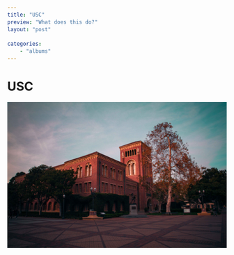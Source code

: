 ```yaml
---
title: "USC"
preview: "What does this do?" 
layout: "post" 

categories: 
    - "albums"
---
```


# USC
![USC](../images/usc.jpg)